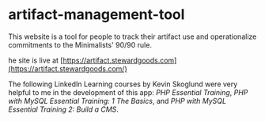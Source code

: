 # artifact-management-tool

This website is a tool for people to track their artifact use and operationalize commitments to the Minimalists' 90/90 rule.

he site is live at [https://artifact.stewardgoods.com](https://artifact.stewardgoods.com/)

The following LinkedIn Learning courses by Kevin Skoglund were very helpful to me in the development of this app: _PHP Essential Training_, _PHP with MySQL Essential Training: 1 The Basics_, and _PHP with MySQL Essential Training 2: Build a CMS_.
